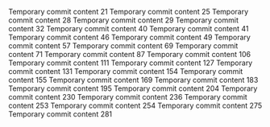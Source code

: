 Temporary commit content 21
Temporary commit content 25
Temporary commit content 28
Temporary commit content 29
Temporary commit content 32
Temporary commit content 40
Temporary commit content 41
Temporary commit content 46
Temporary commit content 49
Temporary commit content 57
Temporary commit content 69
Temporary commit content 71
Temporary commit content 87
Temporary commit content 106
Temporary commit content 111
Temporary commit content 127
Temporary commit content 131
Temporary commit content 154
Temporary commit content 155
Temporary commit content 169
Temporary commit content 183
Temporary commit content 195
Temporary commit content 204
Temporary commit content 230
Temporary commit content 236
Temporary commit content 253
Temporary commit content 254
Temporary commit content 275
Temporary commit content 281
